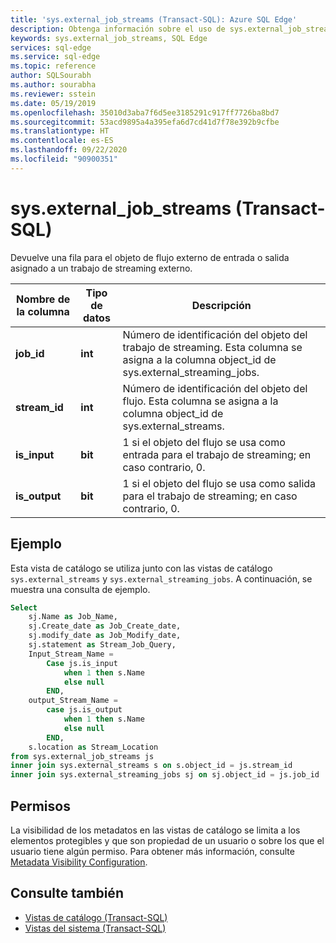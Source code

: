 ```yaml
---
title: 'sys.external_job_streams (Transact-SQL): Azure SQL Edge'
description: Obtenga información sobre el uso de sys.external_job_streams en Azure SQL Edge.
keywords: sys.external_job_streams, SQL Edge
services: sql-edge
ms.service: sql-edge
ms.topic: reference
author: SQLSourabh
ms.author: sourabha
ms.reviewer: sstein
ms.date: 05/19/2019
ms.openlocfilehash: 35010d3aba7f6d5ee3185291c917ff7726ba8bd7
ms.sourcegitcommit: 53acd9895a4a395efa6d7cd41d7f78e392b9cfbe
ms.translationtype: HT
ms.contentlocale: es-ES
ms.lasthandoff: 09/22/2020
ms.locfileid: "90900351"
---
```

# <a name="sysexternal_job_streams-transact-sql"></a>sys.external_job_streams (Transact-SQL)

Devuelve una fila para el objeto de flujo externo de entrada o salida asignado a un trabajo de streaming externo.

|Nombre de la columna|Tipo de datos|Descripción|  
|-----------------|---------------|-----------------|
|**job_id**|**int**| Número de identificación del objeto del trabajo de streaming. Esta columna se asigna a la columna object_id de sys.external_streaming_jobs.|
|**stream_id**|**int**| Número de identificación del objeto del flujo. Esta columna se asigna a la columna object_id de sys.external_streams. |
|**is_input**|**bit**| 1 si el objeto del flujo se usa como entrada para el trabajo de streaming; en caso contrario, 0.|
|**is_output**|**bit**| 1 si el objeto del flujo se usa como salida para el trabajo de streaming; en caso contrario, 0.|

## <a name="example"></a>Ejemplo

Esta vista de catálogo se utiliza junto con las vistas de catálogo `sys.external_streams` y `sys.external_streaming_jobs`. A continuación, se muestra una consulta de ejemplo.

```sql
Select
    sj.Name as Job_Name,
    sj.Create_date as Job_Create_date,
    sj.modify_date as Job_Modify_date,
    sj.statement as Stream_Job_Query,
    Input_Stream_Name =
        Case js.is_input
            when 1 then s.Name
            else null
        END,
    output_Stream_Name =
        case js.is_output
            when 1 then s.Name
            else null
        END,
    s.location as Stream_Location
from sys.external_job_streams js
inner join sys.external_streams s on s.object_id = js.stream_id
inner join sys.external_streaming_jobs sj on sj.object_id = js.job_id
```

## <a name="permissions"></a>Permisos

La visibilidad de los metadatos en las vistas de catálogo se limita a los elementos protegibles y que son propiedad de un usuario o sobre los que el usuario tiene algún permiso. Para obtener más información, consulte [Metadata Visibility Configuration](/sql/relational-databases/security/metadata-visibility-configuration/).

## <a name="see-also"></a>Consulte también

- [Vistas de catálogo (Transact-SQL)](/sql/relational-databases/system-catalog-views/catalog-views-transact-sql/)
- [Vistas del sistema (Transact-SQL)](/sql/t-sql/language-reference/)
